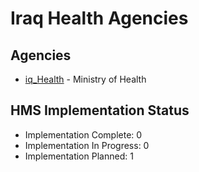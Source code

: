 # Iraq Health Agencies

## Agencies

- [iq_Health](iq_Health/index.md) - Ministry of Health

## HMS Implementation Status

- Implementation Complete: 0
- Implementation In Progress: 0
- Implementation Planned: 1
